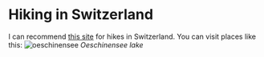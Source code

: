 # Hiking in Switzerland
I can recommend [this site](https://swissfamilyfun.com/) for hikes in Switzerland.
You can visit places like this: ![oeschinensee](https://swissfamilyfun.com/wp-content/uploads/2017/08/oeschinensee-panorama-heuberg.jpg)
*Oeschinensee lake*
